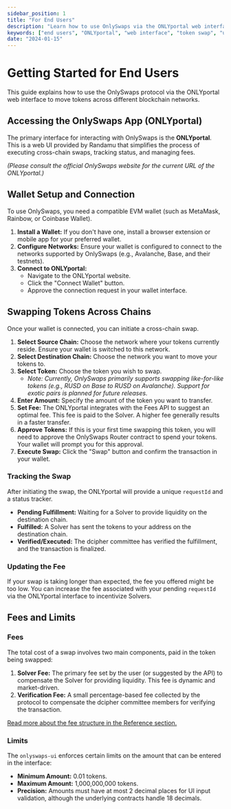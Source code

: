 ```yaml
---
sidebar_position: 1
title: "For End Users"
description: "Learn how to use OnlySwaps via the ONLYportal web interface to move tokens across blockchain networks"
keywords: ["end users", "ONLYportal", "web interface", "token swap", "user guide"]
date: "2024-01-15"
---
```


# Getting Started for End Users

This guide explains how to use the OnlySwaps protocol via the ONLYportal web interface to move tokens across different blockchain networks.

## Accessing the OnlySwaps App (ONLYportal)

The primary interface for interacting with OnlySwaps is the **ONLYportal**. This is a web UI provided by Randamu that simplifies the process of executing cross-chain swaps, tracking status, and managing fees.

*(Please consult the official OnlySwaps website for the current URL of the ONLYportal.)*

## Wallet Setup and Connection

To use OnlySwaps, you need a compatible EVM wallet (such as MetaMask, Rainbow, or Coinbase Wallet).

1.  **Install a Wallet:** If you don't have one, install a browser extension or mobile app for your preferred wallet.
2.  **Configure Networks:** Ensure your wallet is configured to connect to the networks supported by OnlySwaps (e.g., Avalanche, Base, and their testnets).
3.  **Connect to ONLYportal:**
    *   Navigate to the ONLYportal website.
    *   Click the "Connect Wallet" button.
    *   Approve the connection request in your wallet interface.

## Swapping Tokens Across Chains

Once your wallet is connected, you can initiate a cross-chain swap.

1.  **Select Source Chain:** Choose the network where your tokens currently reside. Ensure your wallet is switched to this network.
2.  **Select Destination Chain:** Choose the network you want to move your tokens to.
3.  **Select Token:** Choose the token you wish to swap.
    *   *Note: Currently, OnlySwaps primarily supports swapping like-for-like tokens (e.g., RUSD on Base to RUSD on Avalanche). Support for exotic pairs is planned for future releases.*
4.  **Enter Amount:** Specify the amount of the token you want to transfer.
5.  **Set Fee:** The ONLYportal integrates with the Fees API to suggest an optimal fee. This fee is paid to the Solver. A higher fee generally results in a faster transfer.
6.  **Approve Tokens:** If this is your first time swapping this token, you will need to approve the OnlySwaps Router contract to spend your tokens. Your wallet will prompt you for this approval.
7.  **Execute Swap:** Click the "Swap" button and confirm the transaction in your wallet.

### Tracking the Swap

After initiating the swap, the ONLYportal will provide a unique `requestId` and a status tracker.

*   **Pending Fulfillment:** Waiting for a Solver to provide liquidity on the destination chain.
*   **Fulfilled:** A Solver has sent the tokens to your address on the destination chain.
*   **Verified/Executed:** The dcipher committee has verified the fulfillment, and the transaction is finalized.

### Updating the Fee

If your swap is taking longer than expected, the fee you offered might be too low. You can increase the fee associated with your pending `requestId` via the ONLYportal interface to incentivize Solvers.

## Fees and Limits

### Fees

The total cost of a swap involves two main components, paid in the token being swapped:

1.  **Solver Fee:** The primary fee set by the user (or suggested by the API) to compensate the Solver for providing liquidity. This fee is dynamic and market-driven.
2.  **Verification Fee:** A small percentage-based fee collected by the protocol to compensate the dcipher committee members for verifying the transaction.

[Read more about the fee structure in the Reference section.](./reference/fees.md)

### Limits

The `onlyswaps-ui` enforces certain limits on the amount that can be entered in the interface:

*   **Minimum Amount:** 0.01 tokens.
*   **Maximum Amount:** 1,000,000,000 tokens.
*   **Precision:** Amounts must have at most 2 decimal places for UI input validation, although the underlying contracts handle 18 decimals.

